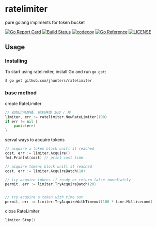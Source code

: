 # ratelimiter
pure golang implments for token bucket

[![Go Report Card](https://goreportcard.com/badge/github.com/jhunters/ratelimiter?style=flat-square)](https://goreportcard.com/report/github.com/jhunters/ratelimiter)
[![Build Status](https://travis-ci.com/jhunters/ratelimiter.svg?branch=main&status=started)](https://travis-ci.org/jhunters/ratelimiter)
[![codecov](https://codecov.io/gh/jhunters/ratelimiter/branch/main/graph/badge.svg?token=ATQhFv91YP)](https://codecov.io/gh/jhunters/ratelimiter)
[![Go Reference](https://golang.com.cn/badge/github.com/jhunters/ratelimiter.svg)](https://golang.com.cn/github.com/jhunters/ratelimiter)
[![LICENSE](https://img.shields.io/github/license/jhunters/ratelimiter.svg?style=flat-square)](https://github.com/jhunters/ratelimiter/blob/master/LICENSE)

## Usage
### Installing 

To start using ratelimiter, install Go and run `go get`:

```sh
$ go get github.com/jhunters/ratelimiter
```

### base method

create RateLimiter

```go
// 初始化令牌桶, 控制并发 100 / 秒
limiter, err := ratelimiter.NewRateLimiter(100)
if err != nil {
    panic(err)
}

```

serval ways to acquire tokens

```go
// acquire a token block unitl it reached
cost, err := limiter.Acquire()
fmt.Prinlnt(cost) // print cost time

```

```go
// acquire tokens block unitl it reached
cost, err := limiter.AcquireBatch(10)
```

```go
// try acquire tokens if ready or return false immediately
permit, err := limiter.TryAcquireBatch(20)
```

```go

// try acquire a token with time out
permit, err := limiter.TryAcquireWithTimeout(100 * time.Millisecond)

```

close RateLimiter

```go
limiter.Stop()
```